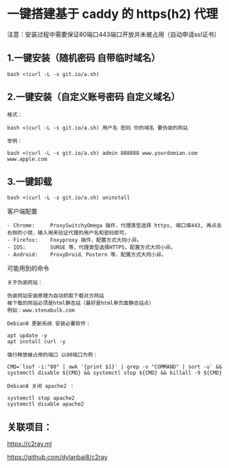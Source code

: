 # 一键搭建基于 caddy 的 https(h2) 代理

注意：安装过程中需要保证80端口443端口开放并未被占用（自动申请ssl证书）

## 1.一键安装（随机密码 自带临时域名）

```
bash <(curl -L -s git.io/a.sh)
```

## 2.一键安装（自定义账号密码 自定义域名）

```
格式：

bash <(curl -L -s git.io/a.sh) 用户名 密码 你的域名 要伪装的网站

举例：

bash <(curl -L -s git.io/a.sh) admin 888888 www.yourdomian.com www.apple.com
```

## 3.一键卸载

```
bash <(curl -L -s git.io/a.sh) uninstall
```

客户端配置

```
- Chrome:     ProxySwitchyOmega 插件，代理类型选择 https, 端口填443, 再点击右侧的小锁，输入用来验证代理的用户名和密码即可。
- Firefox:    Foxyproxy 插件，配置方式大同小异。
- IOS:        SURGE 等，代理类型选择HTTPS，配置方式大同小异。
- Android:    ProxyDroid、Postern 等，配置方式大同小异。
```

可能用到的命令

```
关于伪装网站：

伪装网站安装原理为自动抓取下载对方网站
被下载的网站必须是html静态站（最好是html单页面静态站点）
例如：www.stenabulk.com

Debian8 更新系统 安装必要软件：

apt update -y
apt install curl -y

强行释放被占用的端口 以80端口为例：

CMD=`lsof -i:"80" | awk '{print $1}' | grep -v "COMMAND" | sort -u` && systemctl disable ${CMD} && systemctl stop ${CMD} && killall -9 ${CMD}

Debian8 关闭 apache2 ：

systemctl stop apache2
systemctl disable apache2

```

## 关联项目：

https://c2ray.ml

https://github.com/dylanbai8/c2ray



